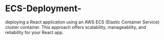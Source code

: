 # ECS-Deployment-
deploying a React application using an AWS ECS (Elastic Container Service) cluster container. This approach offers scalability, manageability, and reliability for your React app.
